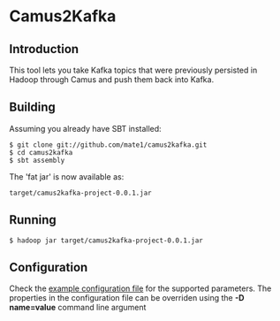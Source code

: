 # Camus2Kafka

## Introduction

This tool lets you take Kafka topics that were previously persisted in Hadoop through Camus and push them back into Kafka.

## Building

Assuming you already have SBT installed:

    $ git clone git://github.com/mate1/camus2kafka.git
    $ cd camus2kafka
    $ sbt assembly

The 'fat jar' is now available as:

    target/camus2kafka-project-0.0.1.jar

## Running

    $ hadoop jar target/camus2kafka-project-0.0.1.jar	

## Configuration
Check the [example configuration file](http://github.com/mate1/camus2kafka/blob/master/example_conf.xml) for the supported parameters. The properties in the configuration file can be overriden using the **-D name=value** command line argument
